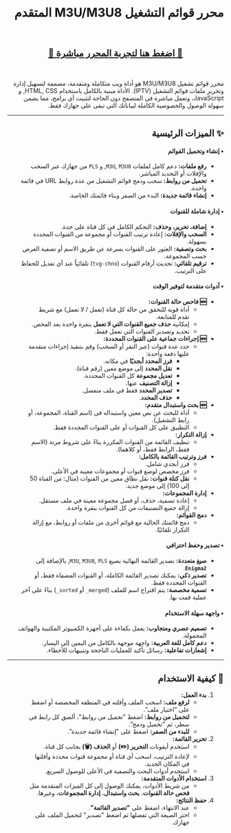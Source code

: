 <div dir="rtl">

# محرر قوائم التشغيل M3U/M3U8 المتقدم

<br>

<div align="center">
  <h2>
    <a href="https://iofahmawi.github.io/m3u-editor" target="_blank">
      🚀 اضغط هنا لتجربة المحرر مباشرة 🚀
    </a>
  </h2>
</div>

<br>

محرر قوائم تشغيل M3U/M3U8 هو أداة ويب متكاملة ومتقدمة، مصممة لتسهيل إدارة وتحرير ملفات قوائم التشغيل (IPTV). الأداة مبنية بالكامل باستخدام HTML, CSS, و JavaScript، وتعمل مباشرة في المتصفح دون الحاجة لتثبيت أي برامج، مما يضمن سهولة الوصول والخصوصية الكاملة لبياناتك التي تبقى على جهازك فقط.

---

## ✨ الميزات الرئيسية

#### • إنشاء وتحميل القوائم
*   **رفع ملفات:** دعم كامل لملفات `M3U`, `M3U8`, و `PLS` من جهازك عبر السحب والإفلات أو التحديد المباشر.
*   **تحميل من روابط:** سحب ودمج قوائم التشغيل من عدة روابط URL في قائمة واحدة.
*   **إنشاء قائمة جديدة:** البدء من الصفر وبناء قائمتك الخاصة.

#### • إدارة شاملة للقنوات
*   **إضافة، تحرير، وحذف:** التحكم الكامل في كل قناة على حدة.
*   **السحب والإفلات:** إعادة ترتيب القنوات أو مجموعة من القنوات المحددة بسهولة.
*   **بحث وتصفية:** العثور على القنوات بسرعة عن طريق الاسم أو تصفية العرض حسب المجموعة.
*   **ترقيم تلقائي:** تحديث أرقام القنوات (`tvg-chno`) تلقائياً عند أي تعديل للحفاظ على الترتيب.

#### • أدوات متقدمة لتوفير الوقت
*   **🆕 فاحص حالة القنوات:**
    *   أداة قوية للتحقق من حالة كل قناة (تعمل / لا تعمل) مع شريط تقدم للمتابعة.
    *   إمكانية **حذف جميع القنوات التي لا تعمل** بنقرة واحدة بعد الفحص.
    *   تحديد وتصدير القنوات التي تعمل فقط.
*   **🆕 إجراءات جماعية على القنوات المحددة:**
    *   حدد عدة قنوات (عبر النقر أو السحب) وقم بتنفيذ إجراءات متقدمة عليها دفعة واحدة:
        *   **فرز المحدد أبجديًا** في مكانه.
        *   **نقل المحدد** إلى موضع معين (رقم قناة).
        *   **تعديل مجموعة** كل القنوات المحددة.
        *   **إزالة التصنيف** عنها.
        *   **تصدير المحدد** فقط في ملف منفصل.
        *   **حذف المحدد**.
*   **🆕 بحث واستبدال متقدم:**
    *   أداة للبحث عن نص معين واستبداله في (اسم القناة، المجموعة، أو رابط التشغيل).
    *   التطبيق على كل القنوات أو على القنوات المحددة فقط.
*   **إزالة التكرار:**
    *   تنظيف القائمة من القنوات المكررة بناءً على شروط مرنة (الاسم فقط، الرابط فقط، أو كلاهما).
*   **فرز وترتيب القائمة بالكامل:**
    *   فرز أبجدي شامل.
    *   فرز مخصص لوضع قنوات أو مجموعات معينة في الأعلى.
    *   **نقل كتلة قنوات:** نقل نطاق معين من القنوات (مثال: من القناة 50 إلى 100) إلى موضع جديد.
*   **إدارة المجموعات:**
    *   إعادة تسمية، حذف، أو فصل مجموعة معينة في ملف مستقل.
    *   إزالة جميع التصنيفات من كل القنوات بنقرة واحدة.
*   **دمج القوائم:**
    *   دمج قائمتك الحالية مع قوائم أخرى من ملفات أو روابط، مع إزالة التكرار تلقائيًا.

#### • تصدير وحفظ احترافي
*   **صيغ متعددة:** تصدير القائمة النهائية بصيغ `M3U`, `M3U8`, `PLS`, بالإضافة إلى **`Enigma2`**.
*   **تصدير ذكي:** يمكنك تصدير القائمة الكاملة، أو القنوات المصفاة فقط، أو القنوات المحددة فقط.
*   **تسمية مخصصة:** يتم اقتراح اسم للملف (`merged_` أو `sorted_`) بناءً على آخر عملية قمت بها.

#### • واجهة سهلة الاستخدام
*   **تصميم عصري ومتجاوب:** يعمل بكفاءة على أجهزة الكمبيوتر المكتبية والهواتف المحمولة.
*   **دعم كامل للغة العربية:** واجهة موجهة بالكامل من اليمين إلى اليسار.
*   **إشعارات تفاعلية:** رسائل تأكيد للعمليات الناجحة وتنبيهات للأخطاء.

---

## 🚀 كيفية الاستخدام

1.  **بدء العمل:**
    *   **لرفع ملف:** اسحب الملف وأفلته في المنطقة المخصصة أو اضغط على "اختيار ملف".
    *   **لتحميل من روابط:** اضغط "تحميل من روابط"، ألصق كل رابط في سطر، ثم "تحميل ودمج".
    *   **للبدء من الصفر:** اضغط على "إنشاء قائمة جديدة".
2.  **تحرير القائمة:**
    *   استخدم أيقونات **التحرير (✏️)** أو **الحذف (🗑️)** بجانب كل قناة.
    *   لإعادة الترتيب، اسحب أي قناة أو مجموعة قنوات محددة وأفلتها في المكان الجديد.
    *   استخدم أدوات البحث والتصفية في الأعلى للوصول السريع.
3.  **استخدام الأدوات المتقدمة:**
    *   من شريط الأدوات، يمكنك الوصول إلى كل الميزات المتقدمة مثل **فحص حالة القنوات**، **بحث واستبدال**، **إدارة المجموعات**، وغيرها.
4.  **حفظ النتائج:**
    *   عند الانتهاء، اضغط على **"تصدير القائمة"**.
    *   اختر الصيغة التي تفضلها ثم اضغط "تصدير" لتحميل الملف على جهازك.

</div>

